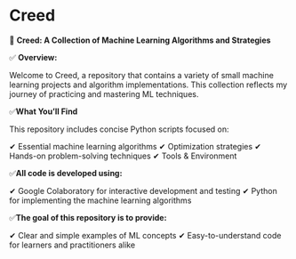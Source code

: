 # Creed

🎯 **Creed: A Collection of Machine Learning Algorithms and Strategies**

✅ **Overview:**

Welcome to Creed, a repository that contains a variety of small machine learning projects and algorithm implementations. This collection reflects my journey of practicing and mastering ML techniques.

✅**What You’ll Find**

This repository includes concise Python scripts focused on:

✔ Essential machine learning algorithms
✔ Optimization strategies
✔ Hands-on problem-solving techniques
✔ Tools & Environment


✅**All code is developed using:**


✔ Google Colaboratory for interactive development and testing
✔ Python for implementing the machine learning algorithms


✅**The goal of this repository is to provide:**

✔ Clear and simple examples of ML concepts
✔ Easy-to-understand code for learners and practitioners alike

